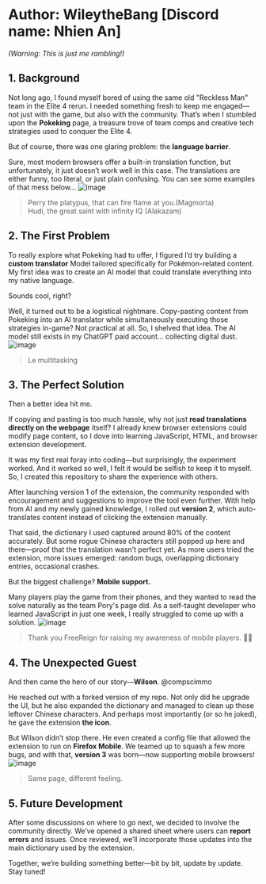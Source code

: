 # Author: WileytheBang [Discord name: Nhien An]
*(Warning: This is just me rambling!)*
## 1. Background

Not long ago, I found myself bored of using the same old "Reckless Man" team in the Elite 4 rerun. I needed something fresh to keep me engaged—not just with the game, but also with the community. That’s when I stumbled upon the **Pokeking** page, a treasure trove of team comps and creative tech strategies used to conquer the Elite 4.

But of course, there was one glaring problem: the **language barrier**.

Sure, most modern browsers offer a built-in translation function, but unfortunately, it just doesn’t work well in this case. The translations are either funny, too literal, or just plain confusing. You can see some examples of that mess below...
![image](https://github.com/user-attachments/assets/20d4f770-5dac-4e34-8813-ec8b0bc7cc2e)
>Perry the platypus, that can fire flame at you.(Magmorta)<br/>
>Hudi, the great saint with infinity IQ (Alakazam)
## 2. The First Problem

To really explore what Pokeking had to offer, I figured I’d try building a **custom translator** Model tailored specifically for Pokémon-related content. My first idea was to create an AI model that could translate everything into my native language. 

Sounds cool, right?

Well, it turned out to be a logistical nightmare. Copy-pasting content from Pokeking into an AI translator while simultaneously executing those strategies in-game? Not practical at all. So, I shelved that idea. The AI model still exists in my ChatGPT paid account… collecting digital dust.
![image](https://github.com/user-attachments/assets/a63f436a-f17e-4fc8-9286-469c6c27a876)
>Le multitasking
## 3. The Perfect Solution

Then a better idea hit me.

If copying and pasting is too much hassle, why not just **read translations directly on the webpage** itself? I already knew browser extensions could modify page content, so I dove into learning JavaScript, HTML, and browser extension development.

It was my first real foray into coding—but surprisingly, the experiment worked. And it worked so well, I felt it would be selfish to keep it to myself. So, I created this repository to share the experience with others.

After launching version 1 of the extension, the community responded with encouragement and suggestions to improve the tool even further. With help from AI and my newly gained knowledge, I rolled out **version 2**, which auto-translates content instead of clicking the extension manually.

That said, the dictionary I used captured around 80% of the content accurately. But some rogue Chinese characters still popped up here and there—proof that the translation wasn’t perfect yet. As more users tried the extension, more issues emerged: random bugs, overlapping dictionary entries, occasional crashes.

But the biggest challenge? **Mobile support.**

Many players play the game from their phones, and they wanted to read the solve naturally as the team Pory's page did. As a self-taught developer who learned JavaScript in just one week, I really struggled to come up with a solution.
![image](https://github.com/user-attachments/assets/3a14cea1-bc83-4195-93c5-958ea64ccde9)
>Thank you FreeReign for raising my awareness of mobile players. :ok_man:

## 4. The Unexpected Guest

And then came the hero of our story—**Wilson**. @compscimmo

He reached out with a forked version of my repo. Not only did he upgrade the UI, but he also expanded the dictionary and managed to clean up those leftover Chinese characters. And perhaps most importantly (or so he joked), he gave the extension **the icon**.

But Wilson didn’t stop there. He even created a config file that allowed the extension to run on **Firefox Mobile**. We teamed up to squash a few more bugs, and with that, **version 3** was born—now supporting mobile browsers!
![image](https://github.com/user-attachments/assets/8d587b55-0f1f-403a-aff2-2ef5008cb9cd)
>Same page, different feeling.
## 5. Future Development

After some discussions on where to go next, we decided to involve the community directly. We’ve opened a shared sheet where users can **report errors** and issues. Once reviewed, we’ll incorporate those updates into the main dictionary used by the extension.

Together, we’re building something better—bit by bit, update by update. Stay tuned!
